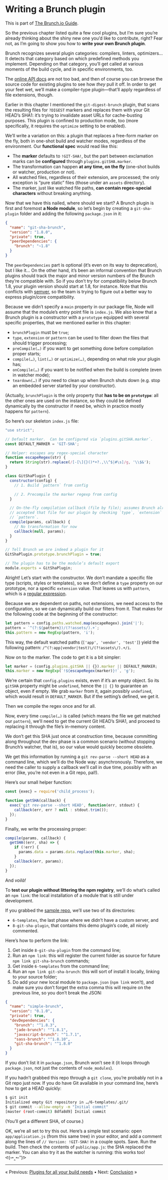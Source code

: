 # Writing a Brunch plugin

This is part of [The Brunch.io Guide](../../README.md).

So the previous chapter listed quite a few cool plugins, but I’m sure you’re already thinking about the shiny new one you’d like to contribute, right?  Fear not, as I’m going to show you how to **write your own Brunch plugin**.

Brunch recognizes several plugin categories: compilers, linters, optimizers…  It detects that category based on which predefined methods you implement.  Depending on that category, you’ll get called at various moments of the build cycle, and in specific environments, too.

The [online API docs](http://brunch.io/docs/plugins) are not too bad, and then of course you can browse the source code for existing plugins to see how *they* pull it off.  In order to get your feet wet, we’ll make a compiler-type plugin—that’ll apply regardless of file extensions, though.

Earlier in this chapter I mentioned the `git-digest-brunch` plugin, that scans the resulting files for `?DIGEST` markers and replaces them with your Git HEAD’s SHA1: it’s trying to invalidate asset URLs for cache-busting purposes.  This plugin is confined to production mode, too (more specifically, it requires the `optimize` setting to be enabled).

We’ll write a variation on this: a plugin that replaces a free-form marker on the fly, both in one-shot build and watcher modes, regardless of the environment.  Our **functional spec** would read like this:

  * The **marker** defaults to `!GIT-SHA!`, but the part between exclamation marks can be **configured** through `plugins.gitSHA.marker`.
  * The transformation can happen **at any time, on the fly** (one-shot builds or watcher, production or not).
  * All watched files, regardless of their extension, are processed; the only exception is “pure static” files (those under an `assets` directory).
  * The marker, just like watched file paths, **can contain regex-special characters** without breaking anything.

Now that we have this nailed, where should we start?  A Brunch plugin is first and foremost **a Node module**, so let’s begin by creating a `git-sha-plugin` folder and adding the following `package.json` in it:

```json
{
  "name": "git-sha-brunch",
  "version": "1.8.0",
  "private": true,
  "peerDependencies": {
    "brunch": "~1.8"
  }
}
```

The `peerDependencies` part is optional (it’s even on its way to deprecation), but I like it…  On the other hand, it’s been an informal convention that Brunch plugins should track the major and minor version numbers of the Brunch they’re compatible with.  So if you don’t try for compatibility below Brunch 1.8, your plugin version should start at 1.8, for instance.  Note that this conflicts with [semver](http://semver.org/), so the team is trying to figure out a better way to express plugin/core compatibility.

Because we didn’t specify a `main` property in our package file, Node will assume that the module’s entry point file is `index.js`.  We also know that a Brunch plugin is a constructor with a `prototype` equipped with several specific properties, that we mentioned earlier in this chapter:

  * `brunchPlugin` must be `true`;
  * `type`, `extension` or `pattern` can be used to filter down the files that should trigger processing;
  * `preCompile(…)` if you want to get something done before compilation proper starts;
  * `compile(…)`, `lint(…)` or `optimize(…)`, depending on what role your plugin has;
  * `onCompile(…)` if you want to be notified when the build is complete (even in watcher mode);
  * `teardown(…)` if you need to clean up when Brunch shuts down (e.g. stop an embedded server started by your constructor).

(Actually, `brunchPlugin` is the only property that **has to be on `prototype`**: all the other ones are used on the instance, so they could be defined dynamically by the constructor if need be, which in practice mostly happens for `pattern`).

So here’s our skeleton `index.js` file:

```javascript
"use strict";

// Default marker.  Can be configured via `plugins.gitSHA.marker`.
const DEFAULT_MARKER = 'GIT-SHA';

// Helper: escapes any regex-special character
function escapeRegex(str) {
  return String(str).replace(/[-[\]{}()*+?.,\\^$|#\s]/g, '\\$&');
}

class GitShaPlugin {
  constructor(config) {
    // 1. Build `pattern` from config

    // 2. Precompile the marker regexp from config
  }

  // On-the-fly compilation callback (file by file); assumes Brunch already
  // accepted that file for our plugin by checking `type`, `extension` and
  // `pattern`.
  compile(params, callback) {
    // No transformation for now
    callback(null, params);
  }
}

// Tell Brunch we are indeed a plugin for it
GitShaPlugin.prototype.brunchPlugin = true;

// The plugin has to be the module’s default export
module.exports = GitShaPlugin;
```

Alright!  Let’s start with the constructor.  We don’t mandate a specific file type (scripts, styles or templates), so we don’t define a `type` property on our prototype, nor a specific `extension` value.  That leaves us with `pattern`, which is a [regular expression](http://regexone.com/).

Because we are dependent on paths, not extensions, we need access to the configuration, so we can dynamically build our filters from it.  That makes for the following code at the beginning of the constructor:

```javascript
let pattern = config.paths.watched.map(escapeRegex).join('|');
pattern = `^(?:${pattern})/(?!assets/).+`;
this.pattern = new RegExp(pattern, 'i');
```

This way, the default watched paths (`['app', 'vendor', 'test']`) yield the following pattern: `/^(?:app|vendor|test)\/(?!assets\/).+/i`.

Now on to the marker.  The code to get it is a bit simpler:

```javascript
let marker = (config.plugins.gitSHA || {}).marker || DEFAULT_MARKER;
this.marker = new RegExp(`!${escapeRegex(marker)}!`, 'g');
```

We’re certain that `config.plugins` exists, even if it’s an empty object.  So its `gitSHA` property might be `undefined`, hence the `|| {}` to guarantee an object, even if empty.  We grab `marker` from it, again possibly `undefined`, which would result in `DEFAULT_MARKER`.  But if the setting’s defined, we get it.

Then we compile the regex once and for all.

Now, every time `compile(…)` is called (which means the file we get matched our `pattern`), we’ll need to get the current Git HEAD’s SHA1, and proceed to replacing it through the file’s in-memory content.

We don’t get this SHA just once at construction time, because committing along throughout the dev phase is a common scenario (without stopping Brunch’s watcher, that is), so our value would quickly become obsolete.

We get this information by running a `git rev-parse --short HEAD` as a command line, which we’ll do the Node way: asynchronously.  Therefore, we need the caller to supply a callback we’ll call in due time, possibly with an error (like, you’re not even in a Git repo, pal!).

Here’s our small helper function:

```javascript
const {exec} = require('child_process');

function getSHA(callback) {
  exec('git rev-parse --short HEAD', function(err, stdout) {
    callback(err, err ? null : stdout.trim());
  });
}
```

Finally, we write the processing proper:

```javascript
compile(params, callback) {
  getSHA((err, sha) => {
    if (!err) {
      params.data = params.data.replace(this.marker, sha);
    }
    callback(err, params);
  });
}
```

And *voilà!*

To **test our plugin without littering the npm registry**, we’ll do what’s called an `npm link`: the local installation of a module that is still under development.

If you grabbed the [sample repo](https://github.com/brunch/brunch-guide-demos), we’ll use two of its directories:

  * `6-templates`, the last phase where we didn’t have a custom server, and
  * `8-git-sha-plugin`, that contains this demo plugin’s code, all nicely commented.

Here’s how to perform the link:

  1. Get inside `8-git-sha-plugin` from the command line;
  2. Run an `npm link`:  this will register the current folder as source for future `npm link git-sha-brunch` commands;
  3. Get inside `6-templates` from the command line;
  4. Run an `npm link git-sha-brunch`: this will sort of install it locally, linking to your source folder;
  5. Do add your new local module to `package.json` (`npm link` won’t), and make sure you don’t forget the extra comma this will require on the previous line, so you don’t break the JSON:

```json
{
  "name": "simple-brunch",
  "version": "0.1.0",
  "private": true,
  "devDependencies": {
    "brunch": "^1.8.3",
    "jade-brunch": "^1.8.1",
    "javascript-brunch": "^1.7.1",
    "sass-brunch": "^1.8.10",
    "git-sha-brunch": "^1.8.0"
  }
}
```

If you don’t list it in `package.json`, Brunch won’t see it (it loops through `package.json`, not just the contents of `node_modules`).

If you hadn’t grabbed this repo through a `git clone`, you’re probably not in a Git repo just now.  If you do have Git available in your command line, here’s how to get a HEAD quickly:

```sh
$ git init
Initialized empty Git repository in …/6-templates/.git/
$ git commit --allow-empty -m "Initial commit"
[master (root-commit) 8dfa8d9] Initial commit
```

(You’ll get a different SHA, of course.)

OK, we’re all set to try this out.  Here’s a simple test scenario: open `app/application.js` (from this same tree) in your editor, and add a comment along the lines of `// Version: !GIT-SHA!` in a couple spots.  Save.  Run the build.  Then check the contents of `public/app.js`: the SHA replaced the marker.  You can also try it as the watcher is running: this works too! ᕙ(⇀‸↼‶)ᕗ

----

« Previous: [Plugins for all your build needs](chapter11-plugins.md) • Next: [Conclusion](chapter13-conclusion.md) »
